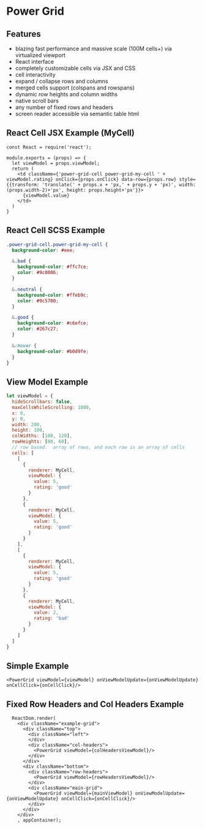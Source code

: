 # Power Grid

## Features
* blazing fast performance and massive scale (100M cells+) via virtualized viewport
* React interface
* completely customizable cells via JSX and CSS
* cell interactivity
* expand / collapse rows and columns
* merged cells support (colspans and rowspans)
* dynamic row heights and column widths
* native scroll bars
* any number of fixed rows and headers
* screen reader accessible via semantic table html

## React Cell JSX Example (MyCell)


```JSX
const React = require('react');

module.exports = (props) => {
  let viewModel = props.viewModel;
  return (
    <td className={'power-grid-cell power-grid-my-cell ' + viewModel.rating} onClick={props.onClick} data-row={props.row} style={{transform: 'translate(' + props.x + 'px,' + props.y + 'px)', width: (props.width-2)+'px', height: props.height+'px'}}>
      {viewModel.value}
    </td>
  )
}
```

## React Cell SCSS Example

```SCSS
.power-grid-cell.power-grid-my-cell {
  background-color: #eee;

  &.bad {
    background-color: #ffc7ce;
    color: #9c0006;
  }

  &.neutral {
    background-color: #ffeb9c;
    color: #9c5700;
  }

  &.good {
    background-color: #c6efce;
    color: #267c27;
  }

  &:hover {
    background-color: #b0d9fe;
  }
}
```

## View Model Example 

```javascript
let viewModel = {
  hideScrollbars: false,
  maxCellsWhileScrolling: 1000,
  x: 0,
  y: 0,
  width: 200,
  height: 100,
  colWidths: [100, 120],
  rowHeights: [80, 60],
  // row based.  array of rows, and each row is an array of cells
  cells: [
    [
      {
        renderer: MyCell,
        viewModel: {
          value: 5,
          rating: 'good'
        }
      },
      {
        renderer: MyCell,
        viewModel: {
          value: 5,
          rating: 'good'
        }
      }
    ],
    [
      {
        renderer: MyCell,
        viewModel: {
          value: 5,
          rating: 'good'
        }
      },
      {
        renderer: MyCell,
        viewModel: {
          value: 2,
          rating: 'bad'
        }
      }
    ]
  ]
}
```

## Simple Example

```JSX
<PowerGrid viewModel={viewModel} onViewModelUpdate={onViewModelUpdate} onCellClick={onCellClick}/>
```

## Fixed Row Headers and Col Headers Example

```JSX
  ReactDom.render(
    <div className="example-grid">
      <div className="top">
        <div className="left">
        </div>
        <div className="col-headers">
          <PowerGrid viewModel={colHeadersViewModel}/>
        </div>  
      </div>
      <div className="bottom">
        <div className="row-headers">
          <PowerGrid viewModel={rowHeadersViewModel}/>
        </div>
        <div className="main-grid">
          <PowerGrid viewModel={mainViewModel} onViewModelUpdate={onViewModelUpdate} onCellClick={onCellClick}/>
        </div>
      </div>
    </div>
    , appContainer);
```